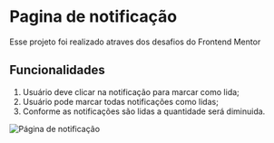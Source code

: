 # Pagina de notificação

Esse projeto foi realizado atraves dos desafios do Frontend Mentor

## Funcionalidades

1. Usuário deve clicar na notificação para marcar como lida;
2. Usuário pode marcar todas notificações como lidas;
3. Conforme as notificações são lidas a quantidade será diminuida.

![Página de notificação](https://github.com/elainesantos-in/pagina-de-notificacao/assets/101003900/6926c4f6-a41b-4313-b37a-05074519f6f0)

